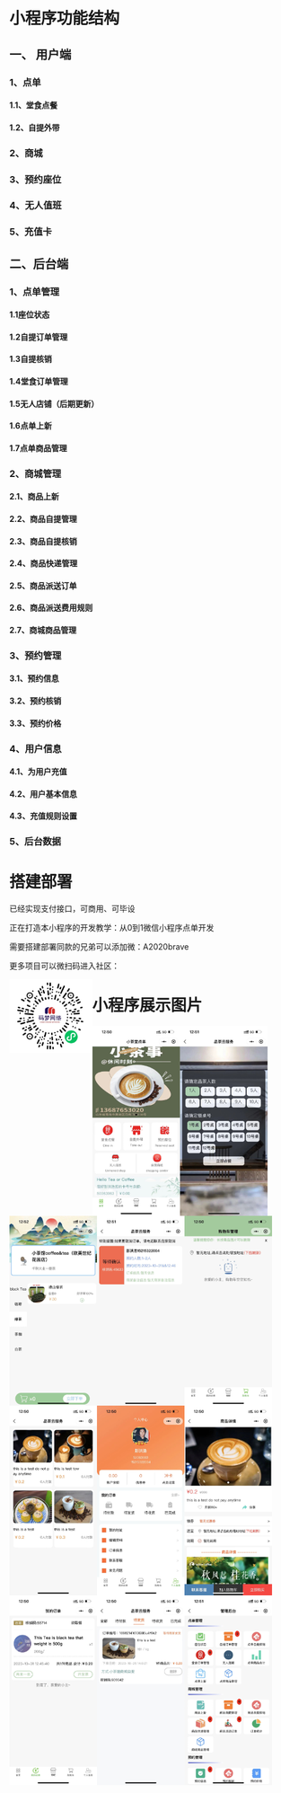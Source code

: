 # 小程序功能结构

## 一、	用户端	

### 1、点单	

#### 	1.1、堂食点餐	

#### 	1.2、自提外带	

### 2、商城	

### 3、预约座位	

### 4、无人值班

### 5、充值卡	

## 二、后台端	

### 1、点单管理	

#### 	1.1座位状态	

#### 	1.2自提订单管理	

#### 	1.3自提核销	

#### 	1.4堂食订单管理	

#### 	1.5无人店铺（后期更新）	

#### 	1.6点单上新	

#### 	1.7点单商品管理	

### 2、商城管理	

#### 	2.1、商品上新	

#### 	2.2、商品自提管理	

#### 	2.3、商品自提核销	

#### 	2.4、商品快递管理	

#### 	2.5、商品派送订单	

#### 	2.6、商品派送费用规则	

#### 	2.7、商城商品管理	

### 3、预约管理	

#### 	3.1、预约信息	

#### 	3.2、预约核销	

#### 	3.3、预约价格	

### 4、用户信息	

#### 	4.1、为用户充值	

#### 	4.2、用户基本信息	

#### 	4.3、充值规则设置	

### 5、后台数据	

# 搭建部署

已经实现支付接口，可商用、可毕设

正在打造本小程序的开发教学：从0到1微信小程序点单开发

需要搭建部署同款的兄弟可以添加微：A2020brave

更多项目可以微扫码进入社区：

<img src="img/image-20231102110342923.png" alt="image-20231102110342923" style="zoom: 33%;float:left" />

# 小程序展示图片

<img src="images/01.jpg" style="zoom:33%;float:left" />

<img src="images/02.jpg" alt="02" style="zoom:33%;float:left" />

<img src="images/03.jpg" alt="03" style="zoom:33%;float:left" />

<img src="images/04.jpg" alt="04" style="zoom:33%;float:left" />

<img src="images/05.jpg" alt="05" style="zoom:33%;float:left" />

<img src="images/06.jpg" alt="06" style="zoom:33%;float:left" />

<img src="images/07.jpg" alt="07" style="zoom:33%;float:left" />

<img src="images/08.jpg" alt="08" style="zoom:33%;float:left" />

<img src="images/09.jpg" alt="09" style="zoom:33%;float:left" />

<img src="images/10.jpg" alt="10" style="zoom:33%;float:left" />

<img src="images/11.jpg" alt="11" style="zoom:33%;float:left" />